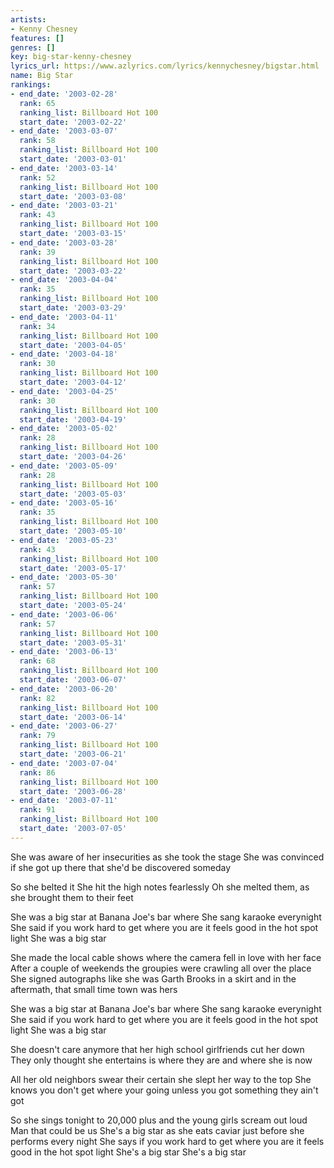 ```yaml
---
artists:
- Kenny Chesney
features: []
genres: []
key: big-star-kenny-chesney
lyrics_url: https://www.azlyrics.com/lyrics/kennychesney/bigstar.html
name: Big Star
rankings:
- end_date: '2003-02-28'
  rank: 65
  ranking_list: Billboard Hot 100
  start_date: '2003-02-22'
- end_date: '2003-03-07'
  rank: 58
  ranking_list: Billboard Hot 100
  start_date: '2003-03-01'
- end_date: '2003-03-14'
  rank: 52
  ranking_list: Billboard Hot 100
  start_date: '2003-03-08'
- end_date: '2003-03-21'
  rank: 43
  ranking_list: Billboard Hot 100
  start_date: '2003-03-15'
- end_date: '2003-03-28'
  rank: 39
  ranking_list: Billboard Hot 100
  start_date: '2003-03-22'
- end_date: '2003-04-04'
  rank: 35
  ranking_list: Billboard Hot 100
  start_date: '2003-03-29'
- end_date: '2003-04-11'
  rank: 34
  ranking_list: Billboard Hot 100
  start_date: '2003-04-05'
- end_date: '2003-04-18'
  rank: 30
  ranking_list: Billboard Hot 100
  start_date: '2003-04-12'
- end_date: '2003-04-25'
  rank: 30
  ranking_list: Billboard Hot 100
  start_date: '2003-04-19'
- end_date: '2003-05-02'
  rank: 28
  ranking_list: Billboard Hot 100
  start_date: '2003-04-26'
- end_date: '2003-05-09'
  rank: 28
  ranking_list: Billboard Hot 100
  start_date: '2003-05-03'
- end_date: '2003-05-16'
  rank: 35
  ranking_list: Billboard Hot 100
  start_date: '2003-05-10'
- end_date: '2003-05-23'
  rank: 43
  ranking_list: Billboard Hot 100
  start_date: '2003-05-17'
- end_date: '2003-05-30'
  rank: 57
  ranking_list: Billboard Hot 100
  start_date: '2003-05-24'
- end_date: '2003-06-06'
  rank: 57
  ranking_list: Billboard Hot 100
  start_date: '2003-05-31'
- end_date: '2003-06-13'
  rank: 68
  ranking_list: Billboard Hot 100
  start_date: '2003-06-07'
- end_date: '2003-06-20'
  rank: 82
  ranking_list: Billboard Hot 100
  start_date: '2003-06-14'
- end_date: '2003-06-27'
  rank: 79
  ranking_list: Billboard Hot 100
  start_date: '2003-06-21'
- end_date: '2003-07-04'
  rank: 86
  ranking_list: Billboard Hot 100
  start_date: '2003-06-28'
- end_date: '2003-07-11'
  rank: 91
  ranking_list: Billboard Hot 100
  start_date: '2003-07-05'
---
```


She was aware of her insecurities as she took the stage
She was convinced if she got up there that she'd be discovered someday

So she belted it
She hit the high notes fearlessly
Oh she melted them, as she brought them to their feet

She was a big star at Banana Joe's bar where
She sang karaoke everynight
She said if you work hard to get where you are it feels good in the hot spot light 
She was a big star

She made the local cable shows where the camera fell in love with her face
After a couple of weekends the groupies were crawling all over the place
She signed autographs like she was Garth Brooks in a skirt 
and in the aftermath, that small time town was hers

She was a big star at Banana Joe's bar where
She sang karaoke everynight
She said if you work hard to get where you are it feels good in the hot spot light 
She was a big star

She doesn't care anymore that her high school girlfriends cut her down 
They only thought she entertains is where they are and where she is now

All her old neighbors swear their certain she slept her way to the top
She knows you don't get where your going unless you got something they ain't got

So she sings tonight to 20,000 plus and the young girls scream out loud
Man that could be us
She's a big star as she eats caviar just before she performs every night
She says if you work hard to get where you are it feels good in the hot spot light
She's a big star
She's a big star




